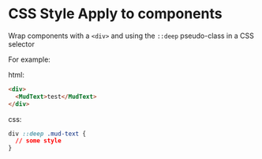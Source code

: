 # CSS Style Apply to components

Wrap components with a `<div>` and using the `::deep` pseudo-class in a CSS selector

For example:

html:

```html
<div>
  <MudText>test</MudText>
</div>
```

css:

```css
div ::deep .mud-text {
  // some style
}
```
